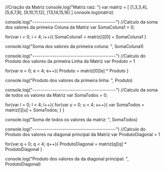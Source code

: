 //Criação da Matriz
console.log("Matriz raiz: ")
var matriz = [
  [1,3,3,4],
  [5,6,7,8],
  [9,10,11,12],
  [13,14,15,16]
]
console.log(matriz)

console.log("------------------------------------------")
//Calculo da soma dos valores da primeira Coluna da Matriz
var SomaColuna1 = 0;

for(var i = 0; i < 4; i++){
  SomaColuna1 = matriz[i][0] + SomaColuna1
}

console.log("Soma dos valores da primeira coluna: ", SomaColuna1)

console.log("------------------------------------------")
//Calculo do Produto dos valores da primeira Linha da Matriz
var Produto = 1

for(var e = 0; e < 4; e++){
  Produto = matriz[0][e] * Produto
}

console.log("Produto dos valores da primeira linha: ", Produto)

console.log("------------------------------------------")
//Calculo da soma de todos os valores da Matriz
var SomaTodos = 0;

for(var l = 0; l < 4; l++){
  for(var u = 0; u < 4; u++){
    var SomaTodos = matriz[l][u] + SomaTodos;
  }
}

console.log("Soma de todos os valores da matriz: ", SomaTodos)

console.log("------------------------------------------")
//Calculo do Produto dos valores na diagonal principal da Matriz
var ProdutoDiagonal = 1

for(var q = 0; q < 4; q++){
    ProdutoDiagonal = matriz[q][q] * ProdutoDiagonal
}

console.log("Produto dos valores da da diagonal principal: ", ProdutoDiagonal)
